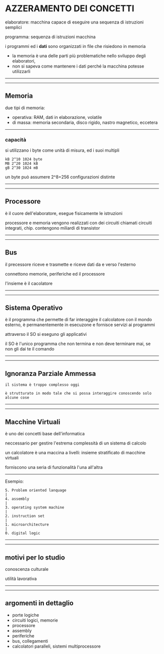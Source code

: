 # AZZERAMENTO DEI CONCETTI

elaboratore: macchina capace di eseguire una sequenza di istruzioni semplici

programma: sequenza di istruzioni macchina

i programmi ed i **dati** sono organizzati in file che risiedono in memoria

* la memoria è una delle parti più problematiche nello sviluppo degli elaboratori,
* non si sapeva come mantenere i dati perché la macchina potesse utilizzarli

---
---
## Memoria
due tipi di memoria:

* operativa: RAM, dati in elaborazione, volatile
* di massa: memoria secondaria, disco rigido, nastro magnetico, eccetera

---

### capacità

si utilizzano i byte come unità di misura, ed i suoi multipli

    kB 2^10 1024 byte
    MB 2^20 1024 kB
    gB 2^30 1024 mB

un byte può assumere 2^8=256 configurazioni distinte

---
---
## Processore

è il cuore dell'elaboratore, esegue fisicamente le istruzioni

processore e memoria vengono realizzati con dei circuiti chiamati circuiti integrati, chip. contengono miliardi di transistor

---
---
## Bus

il precessore riceve e trasmette e riceve dati da e verso l'esterno

connettono memorie, periferiche ed il processore

l'insieme è il cacolatore

---
---

## Sistema Operativo

è il programma che permette di far interaggire il calcolatore con il mondo esterno, è permanentemente in esecuzone e fornisce servizi ai programmi

attraverso il SO si eseguno gli applicativi

il SO è l'unico programma che non termina e non deve terminare mai, se non gli dai te il comando

---
---

## Ignoranza Parziale Ammessa

    il sistema è troppo complesso oggi

    è strutturato in modo tale che si possa interaggire conoscendo solo alcune cose



---
---

## Macchine Virtuali

è uno dei concetti base dell'informatica

neccessario per gestire l'estrema complessità di un sistema di calcolo

un calcolatore è una maccina a livelli: insieme stratificato di macchine virtuali

forniscono una seria di funzionalità l'una all'altra

---
Esempio:

    5. Problem oriented lanquage
    |
    4. assembly
    |
    3. operating system machine
    |
    2. instruction set
    |
    1. microarchitecture
    |
    0. digital logic

---
---
## motivi per lo studio

conoscenza culturale

utilità lavorativa

---
---

## argomenti in dettaglio

* porte logiche
* circuiti logici, memorie
* processore
* assembly
* periferiche
* bus, collegamenti
* calcolatori paralleli, sistemi multiprocessore